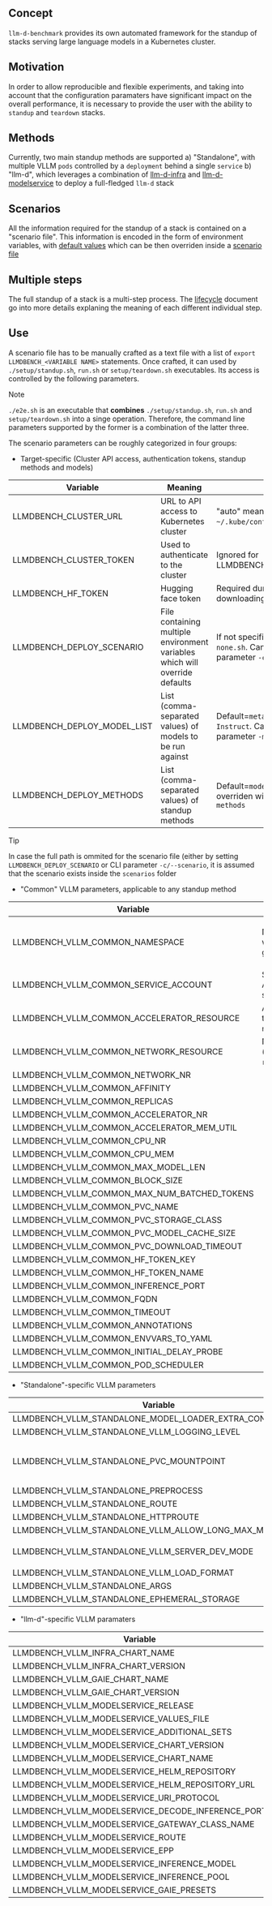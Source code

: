 ## Concept
`llm-d-benchmark` provides its own automated framework for the standup of stacks serving large language models in a Kubernetes cluster.

## Motivation
In order to allow reproducible and flexible experiments, and taking into account that the configuration paramaters have significant impact on the overall performance, it is necessary to provide the user with the ability to `standup` and `teardown` stacks.

## Methods
Currently, two main standup methods are supported
a) "Standalone", with multiple VLLM `pods` controlled by a `deployment` behind a single `service`
b) "llm-d", which leverages a combination of [llm-d-infra](https://github.com/llm-d-incubation/llm-d-infra.git) and [llm-d-modelservice](https://github.com/llm-d/llm-d-model-service.git) to deploy a full-fledged `llm-d` stack

## Scenarios
All the information required for the standup of a stack is contained on a "scenario file". This information is encoded in the form of environment variables, with [default values](../setup/env.sh) which can be then overriden inside a [scenario file](../scenarios)


## Multiple steps
The full standup of a stack is a multi-step process. The [lifecycle](lifecycle.md) document go into more details explaning the meaning of each different individual step.

## Use
A scenario file has to be manually crafted as a text file with a list of `export LLMDBENCH_<VARIABLE NAME>` statements. Once crafted, it can used by `./setup/standup.sh`, `run.sh` or `setup/teardown.sh` executables. Its access is controlled by the following parameters.

> [!NOTE]
> `./e2e.sh` is an executable that **combines** `./setup/standup.sh`, `run.sh` and `setup/teardown.sh` into a singe operation. Therefore, the command line parameters supported by the former is a combination of the latter three.

The scenario parameters can be roughly categorized in four groups:
- Target-specific (Cluster API access, authentication tokens, standup methods and models)

| Variable                                     | Meaning                                        | Note                                                  |
| -------------------------------------------- | ---------------------------------------------- | ----------------------------------------------------- |
| LLMDBENCH_CLUSTER_URL                        | URL to API access to Kubernetes cluster        | "auto" means "current" (e.g. `~/.kube/config`) is used|
| LLMDBENCH_CLUSTER_TOKEN                      | Used to authenticate to the cluster            | Ignored for LLMDBENCH_CLUSTER_URL="auto"              |
| LLMDBENCH_HF_TOKEN                           | Hugging face token                             | Required during standup for model downloading         |
| LLMDBENCH_DEPLOY_SCENARIO                    | File containing multiple environment variables which will override defaults | If not specified, defaults to (empty) `none.sh`. Can be overriden with CLI parameter `-c/--scenario` |
| LLMDBENCH_DEPLOY_MODEL_LIST                  | List (comma-separated values) of models to be run against | Default=`meta-llama/Llama-3.2-1B-Instruct`. Can be overriden with CLI parameter `-m/--models` |
| LLMDBENCH_DEPLOY_METHODS                       | List (comma-separated values) of standup methods | Default=`modelservice`. Can be overriden with CLI parameter `-t/--methods` |

> [!TIP]
> In case the full path is ommited for the scenario file (either by setting `LLMDBENCH_DEPLOY_SCENARIO` or CLI parameter `-c/--scenario`, it is assumed that the scenario exists inside the `scenarios` folder

- "Common" VLLM parameters, applicable to any standup method

| Variable                                     | Meaning                                    | Note                                                      |
| -------------------------------------------- | ------------------------------------------ | --------------------------------------------------------- |
| LLMDBENCH_VLLM_COMMON_NAMESPACE              | Namespace where stack gets stood up        | Default=`llmdbench`. Can be overriden with CLI parameter `-p/--namespace`       |
| LLMDBENCH_VLLM_COMMON_SERVICE_ACCOUNT        | Service Account for stack                  |                                                           |
| LLMDBENCH_VLLM_COMMON_ACCELERATOR_RESOURCE   | Accelerator type (e.g., `nvidia.com/gpu`)  | "auto" means, will query the cluster to discover          |
| LLMDBENCH_VLLM_COMMON_NETWORK_RESOURCE       | Network type (e.g., `rdma/roce_gdr`)       |                                                           |
| LLMDBENCH_VLLM_COMMON_NETWORK_NR             |                                            |                                                           |
| LLMDBENCH_VLLM_COMMON_AFFINITY               |                                            |                                                           |
| LLMDBENCH_VLLM_COMMON_REPLICAS               |                                            |                                                           |
| LLMDBENCH_VLLM_COMMON_ACCELERATOR_NR         |                                            |                                                           |
| LLMDBENCH_VLLM_COMMON_ACCELERATOR_MEM_UTIL   |                                            |                                                           |
| LLMDBENCH_VLLM_COMMON_CPU_NR                 |                                            |                                                           |
| LLMDBENCH_VLLM_COMMON_CPU_MEM                |                                            |                                                           |
| LLMDBENCH_VLLM_COMMON_MAX_MODEL_LEN          |                                            |                                                           |
| LLMDBENCH_VLLM_COMMON_BLOCK_SIZE             |                                            |                                                           |
| LLMDBENCH_VLLM_COMMON_MAX_NUM_BATCHED_TOKENS |                                            |                                                           |
| LLMDBENCH_VLLM_COMMON_PVC_NAME               |                                            |                                                           |
| LLMDBENCH_VLLM_COMMON_PVC_STORAGE_CLASS      |                                            |                                                           |
| LLMDBENCH_VLLM_COMMON_PVC_MODEL_CACHE_SIZE   |                                            |                                                           |
| LLMDBENCH_VLLM_COMMON_PVC_DOWNLOAD_TIMEOUT   |                                            |                                                           |
| LLMDBENCH_VLLM_COMMON_HF_TOKEN_KEY           |                                            |                                                           |
| LLMDBENCH_VLLM_COMMON_HF_TOKEN_NAME          |                                            |                                                           |
| LLMDBENCH_VLLM_COMMON_INFERENCE_PORT         |                                            |                                                           |
| LLMDBENCH_VLLM_COMMON_FQDN                   |                                            |                                                           |
| LLMDBENCH_VLLM_COMMON_TIMEOUT                |                                            |                                                           |
| LLMDBENCH_VLLM_COMMON_ANNOTATIONS            |                                            |                                                           |
| LLMDBENCH_VLLM_COMMON_ENVVARS_TO_YAML        |                                            |                                                           |
| LLMDBENCH_VLLM_COMMON_INITIAL_DELAY_PROBE    |                                            |                                                           |
| LLMDBENCH_VLLM_COMMON_POD_SCHEDULER          |                                            |                                                           |

- "Standalone"-specific VLLM parameters

| Variable                                                | Meaning                                    | Note                                           |
| ------------------------------------------------------- | ------------------------------------------ | ---------------------------------------------- |
| LLMDBENCH_VLLM_STANDALONE_MODEL_LOADER_EXTRA_CONFIG     |                                            |                                                |
| LLMDBENCH_VLLM_STANDALONE_VLLM_LOGGING_LEVEL            |                                            |  e.g., `DEBUG, INFO, WARNING`                                              |
| LLMDBENCH_VLLM_STANDALONE_PVC_MOUNTPOINT                |                                            |  e.g., `source /setup/preprocess/standalone-preprocess.sh ; /setup/preprocess/standalone-preprocess.py`                                              |
| LLMDBENCH_VLLM_STANDALONE_PREPROCESS                    |                                            |                                                |
| LLMDBENCH_VLLM_STANDALONE_ROUTE                         |                                            |                                                |
| LLMDBENCH_VLLM_STANDALONE_HTTPROUTE                     |                                            |                                                |
| LLMDBENCH_VLLM_STANDALONE_VLLM_ALLOW_LONG_MAX_MODEL_LEN |                                            |                                                |
| LLMDBENCH_VLLM_STANDALONE_VLLM_SERVER_DEV_MODE          |                                            |  e.g., `safetensors, tensorizer, runai_streamer, fastsafetensors` |
| LLMDBENCH_VLLM_STANDALONE_VLLM_LOAD_FORMAT              |                                            |                                                |
| LLMDBENCH_VLLM_STANDALONE_ARGS                          |                                            |                                                |
| LLMDBENCH_VLLM_STANDALONE_EPHEMERAL_STORAGE             |                                            |                                                |

- "llm-d"-specific VLLM paramaters

| Variable                                          | Meaning                                         | Note                                            |
| ------------------------------------------------- | ----------------------------------------------- | ----------------------------------------------- |
| LLMDBENCH_VLLM_INFRA_CHART_NAME                   |                                                 |                                                 |
| LLMDBENCH_VLLM_INFRA_CHART_VERSION                |                                                 |                                                 |
| LLMDBENCH_VLLM_GAIE_CHART_NAME                    |                                                 |                                                 |
| LLMDBENCH_VLLM_GAIE_CHART_VERSION                 |                                                 |                                                 |
| LLMDBENCH_VLLM_MODELSERVICE_RELEASE               |                                                 |                                                 |
| LLMDBENCH_VLLM_MODELSERVICE_VALUES_FILE           |                                                 |                                                 |
| LLMDBENCH_VLLM_MODELSERVICE_ADDITIONAL_SETS       |                                                 |                                                 |
| LLMDBENCH_VLLM_MODELSERVICE_CHART_VERSION         |                                                 |                                                 |
| LLMDBENCH_VLLM_MODELSERVICE_CHART_NAME            |                                                 |                                                 |
| LLMDBENCH_VLLM_MODELSERVICE_HELM_REPOSITORY       |                                                 |                                                 |
| LLMDBENCH_VLLM_MODELSERVICE_HELM_REPOSITORY_URL   |                                                 |                                                 |
| LLMDBENCH_VLLM_MODELSERVICE_URI_PROTOCOL          |                                                 |                                                 |
| LLMDBENCH_VLLM_MODELSERVICE_DECODE_INFERENCE_PORT |                                                 |                                                 |
| LLMDBENCH_VLLM_MODELSERVICE_GATEWAY_CLASS_NAME    |                                                 |                                                 |
| LLMDBENCH_VLLM_MODELSERVICE_ROUTE                 |                                                 |                                                 |
| LLMDBENCH_VLLM_MODELSERVICE_EPP                   |                                                 |                                                 |
| LLMDBENCH_VLLM_MODELSERVICE_INFERENCE_MODEL       |                                                 |                                                 |
| LLMDBENCH_VLLM_MODELSERVICE_INFERENCE_POOL        |                                                 |                                                 |
| LLMDBENCH_VLLM_MODELSERVICE_GAIE_PRESETS          |                                                 |                                                 |
